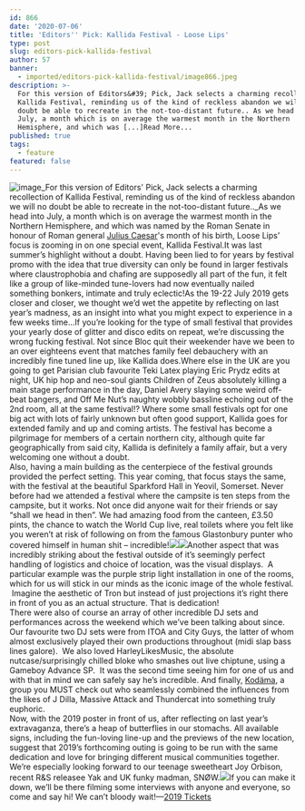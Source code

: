 ```yaml
---
id: 866
date: '2020-07-06'
title: 'Editors'' Pick: Kallida Festival - Loose Lips'
type: post
slug: editors-pick-kallida-festival
author: 57
banner:
  - imported/editors-pick-kallida-festival/image866.jpeg
description: >-
  For this version of Editors&#39; Pick, Jack selects a charming recollection of
  Kallida Festival, reminding us of the kind of reckless abandon we will no
  doubt be able to recreate in the not-too-distant future.. As we head into
  July, a month which is on average the warmest month in the Northern
  Hemisphere, and which was [...]Read More...
published: true
tags:
  - feature
featured: false
---
```

![image](../imported/editors-pick-kallida-festival/image866.jpeg)_For this version of Editors' Pick, Jack selects a charming recollection of Kallida Festival, reminding us of the kind of reckless abandon we will no doubt be able to recreate in the not-too-distant future.._As we head into July, a month which is on average the warmest month in the Northern Hemisphere, and which was named by the Roman Senate in honour of Roman general [Julius Caesar](https://en.wikipedia.org/wiki/Julius_Caesar "Julius Caesar")'s month of his birth, Loose Lips’ focus is zooming in on one special event, Kallida Festival.It was last summer’s highlight without a doubt. Having been lied to for years by festival promo with the idea that true diversity can only be found in larger festivals where claustrophobia and chafing are supposedly all part of the fun, it felt like a group of like-minded tune-lovers had now eventually nailed something bonkers, intimate and truly eclectic!As the 19-22 July 2019 gets closer and closer, we thought we’d wet the appetite by reflecting on last year’s madness, as an insight into what you might expect to experience in a few weeks time…If you’re looking for the type of small festival that provides your yearly dose of glitter and disco edits on repeat, we’re discussing the wrong fucking festival. Not since Bloc quit their weekender have we been to an over eighteens event that matches family feel debauchery with an incredibly fine tuned line up, like Kallida does.Where else in the UK are you going to get Parisian club favourite Teki Latex playing Eric Prydz edits at night, UK hip hop and neo-soul giants Children of Zeus absolutely killing a main stage performance in the day, Daniel Avery slaying some weird off-beat bangers, and Off Me Nut’s naughty wobbly bassline echoing out of the 2nd room, all at the same festival!? Where some small festivals opt for one big act with lots of fairly unknown but often good support, Kallida goes for extended family and up and coming artists. The festival has become a pilgrimage for members of a certain northern city, although quite far geographically from said city, Kallida is definitely a family affair, but a very welcoming one without a doubt.  
Also, having a main building as the centerpiece of the festival grounds provided the perfect setting. This year coming, that focus stays the same, with the festival at the beautiful Sparkford Hall in Yeovil, Somerset. Never before had we attended a festival where the campsite is ten steps from the campsite, but it works. Not once did anyone wait for their friends or say “shall we head in then”. We had amazing food from the canteen, £3.50 pints, the chance to watch the World Cup live, real toilets where you felt like you weren’t at risk of following on from the famous Glastonbury punter who covered himself in human shit – incredible!![](/wp-content/uploads/live/img/wysiwyg/5d0cb6ffd9273.jpg)![](/wp-content/uploads/live/img/wysiwyg/5d0cb6e94cd62.jpg)Another aspect that was incredibly striking about the festival outside of it’s seemingly perfect handling of logistics and choice of location, was the visual displays.  A particular example was the purple strip light installation in one of the rooms, which for us will stick in our minds as the iconic image of the whole festival.  Imagine the aesthetic of Tron but instead of just projections it’s right there in front of you as an actual structure. That is dedication!  
There were also of course an array of other incredible DJ sets and performances across the weekend which we’ve been talking about since. Our favourite two DJ sets were from ITOA and City Guys, the latter of whom almost exclusively played their own productions throughout (midi slap bass lines galore).  We also loved HarleyLikesMusic, the absolute nutcase/surprisingly chilled bloke who smashes out live chiptune, using a Gameboy Advance SP.  It was the second time seeing him for one of us and with that in mind we can safely say he’s incredible. And finally, [Kodäma](https://www.facebook.com/kodamaliveband/), a group you MUST check out who seamlessly combined the influences from the likes of J Dilla, Massive Attack and Thundercat into something truly euphoric.  
Now, with the 2019 poster in front of us, after reflecting on last year’s extravaganza, there’s a heap of butterflies in our stomachs. All available signs, including the fun-loving line-up and the previews of the new location, suggest that 2019’s forthcoming outing is going to be run with the same dedication and love for bringing different musical communities together. We’re especially looking forward to our teenage sweetheart Joy Orbison, recent R&S releasee Yak and UK funky madman, SNØW.![](/wp-content/uploads/live/img/wysiwyg/5d0cb6d53ceae.png)If you can make it down, we’ll be there filming some interviews with anyone and everyone, so come and say hi! We can’t bloody wait!—[2019 Tickets](https://www.residentadvisor.net/events/1210919)